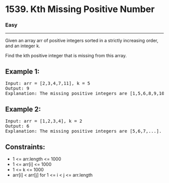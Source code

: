 # 1539. Kth Missing Positive Number

### Easy

---

Given an array arr of positive integers sorted in a strictly increasing order, and an integer k.

Find the kth positive integer that is missing from this array.

## Example 1:

<pre>
Input: arr = [2,3,4,7,11], k = 5
Output: 9
Explanation: The missing positive integers are [1,5,6,8,9,10,12,13,...]. The 5th missing positive integer is 9.
</pre>

## Example 2:

<pre>
Input: arr = [1,2,3,4], k = 2
Output: 6
Explanation: The missing positive integers are [5,6,7,...]. The 2nd missing positive integer is 6.
</pre>

## Constraints:

- 1 <= arr.length <= 1000
- 1 <= arr[i] <= 1000
- 1 <= k <= 1000
- arr[i] < arr[j] for 1 <= i < j <= arr.length
